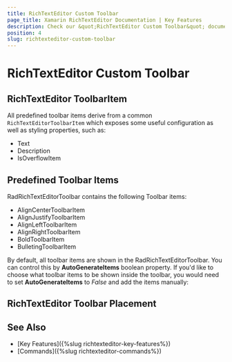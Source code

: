 ```yaml
---
title: RichTextEditor Custom Toolbar
page_title: Xamarin RichTextEditor Documentation | Key Features
description: Check our &quot;RichTextEditor Custom Toolbar&quot; documentation article for Telerik RichTextEditor for Xamarin control.
position: 4
slug: richtexteditor-custom-toolbar
---
```


# RichTextEditor Custom Toolbar

## RichTextEditor ToolbarItem

All predefined toolbar items derive from a common <code>RichTextEditorToolbarItem</code> which exposes some useful configuration as well as styling properties, such as:

* Text
* Description
* IsOverflowItem

## Predefined Toolbar Items

RadRichTextEditorToolbar contains the following Toolbar items:

* AlignCenterToolbarItem
* AlignJustifyToolbarItem
* AlignLeftToolbarItem
* AlignRightToolbarItem
* BoldToolbarItem
* BulletingToolbarItem

By default, all toolbar items are shown in the RadRichTextEditorToolbar. You can control this by **AutoGenerateItems** boolean property. If you'd like to choose what toolbar items to be shown inside the toolbar, you would need to set **AutoGenerateItems** to *False* and add the items manually:

<snippet id='richtexteditor-toolbar-xaml' />

## RichTextEditor Toolbar Placement

## See Also

- [Key Features]({%slug richtexteditor-key-features%})
- [Commands]({%slug richtexteditor-commands%})
